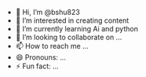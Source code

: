 - 👋 Hi, I’m @bshu823
- 👀 I’m interested in creating content
- 🌱 I’m currently learning Ai and python
- 💞️ I’m looking to collaborate on ...
- 📫 How to reach me ...
- 😄 Pronouns: ...
- ⚡ Fun fact: ...

<!---
bshu823/bshu823 is a ✨ special ✨ repository because its `README.md` (this file) appears on your GitHub profile.
You can click the Preview link to take a look at your changes.
--->
